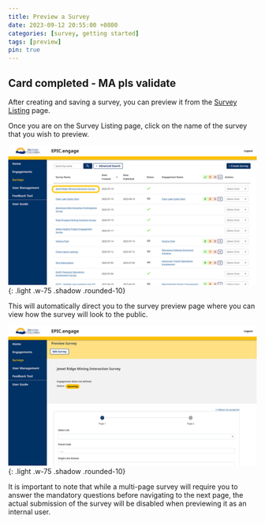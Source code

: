```yaml
---
title: Preview a Survey
date: 2023-09-12 20:55:00 +0800
categories: [survey, getting started] 
tags: [preview] 
pin: true
---
```


## Card completed - MA pls validate 

After creating and saving a survey, you can preview it from the [Survey Listing](/met-guide/posts/survey-listing/) page.  

Once you are on the Survey Listing page, click on the name of the survey that you wish to preview. 

![Survey listing](/assets/UserGuideImages/Images/preview-survey/preview-survey-image-of-survey-listing-page-with-a-name-circled.png){: .light .w-75 .shadow .rounded-10}  

This will automatically direct you to the survey preview page where you can view how the survey will look to the public.

![Survey listing](/assets/UserGuideImages/Images/preview-survey/preview-survey-image-of-survey-preview-page.png){: .light .w-75 .shadow .rounded-10}  

It is important to note that while a multi-page survey will require you to answer the mandatory questions before navigating to the next page, the actual submission of the survey will be disabled when previewing it as an internal user.  
